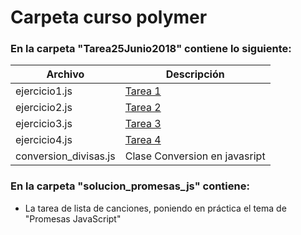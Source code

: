 # Carpeta curso polymer

### En la carpeta "Tarea25Junio2018" contiene lo siguiente:

| Archivo | Descripción |
|---------|-------------|
| ejercicio1.js | [Tarea 1](https://www.testdome.com/questions/javascript/ensure/14188?visibility=1&skillId=2) |
| ejercicio2.js | [Tarea 2](https://www.testdome.com/questions/javascript/date/8521?questionIds=13782,8521&generatorId=14&type=fromtest&testDifficulty=Easy) |
| ejercicio3.js | [Tarea 3](https://www.testdome.com/questions/javascript/remove-property/11883?visibility=1&skillId=2) |
| ejercicio4.js | [Tarea 4](https://www.testdome.com/questions/javascript/closures/11099?visibility=1&skillId=2) |
| conversion_divisas.js | Clase Conversion en javasript |


### En la carpeta "solucion_promesas_js" contiene:

- La tarea de lista de canciones, poniendo en práctica el tema de "Promesas JavaScript"
